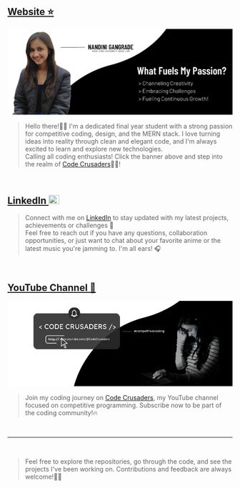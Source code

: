 ## <a href="https://code-crusaders.epizy.com/home/">Website ⭐</a>
[![Design & Development](https://github.com/nandini-gangrade/nandini-gangrade/blob/main/Website%20Banner.png)](https://code-crusaders.epizy.com/home/)
> Hello there!👋🏻 I'm a dedicated final year student with a strong passion for competitive coding, design, and the MERN stack. I love turning ideas into reality through clean and elegant code, and I'm always excited to learn and explore new technologies. <br>
Calling all coding enthusiasts! Click the banner above and step into the realm of <a href="https://code-crusaders.epizy.com/home/">Code Crusaders</a>🤟🏻!

<br>

## <a href="https://www.linkedin.com/in/nandini-gangrade" target="_blank" rel="noreferrer">LinkedIn <img src="https://raw.githubusercontent.com/danielcranney/readme-generator/main/public/icons/socials/linkedin.svg" width="24" height="20"/> </a> 
> Connect with me on <a href="https://www.linkedin.com/in/nandini-gangrade" target="_blank" rel="noreferrer">LinkedIn</a> to stay updated with my latest projects, achievements or challenges 🤝 <br>
Feel free to reach out if you have any questions, collaboration opportunities, or just want to chat about your favorite anime or the latest music you're jamming to. I'm all ears! 🎧

<br>

## <a href="https://youtube.com/@CodeCrusaders">YouTube Channel 🎥</a>


<div align="center">
  <a href="https://youtube.com/@CodeCrusaders">
    <img src="https://github.com/nandini-gangrade/nandini-gangrade/blob/main/youtube%20bannerr.png" alt="Code Crusaders Banner">
  </a>
</div>

> Join my coding journey on <a href="https://youtube.com/@CodeCrusaders">Code Crusaders</a>, my YouTube channel focused on competitive programming. Subscribe now to be part of the coding community!🔥

<br>

----------------------------------------

<br>

> Feel free to explore the repositories, go through the code, and see the projects I've been working on. Contributions and feedback are always welcome!👍🏻


<!-- 
### Socials

<p align="left"> 
<a href="https://www.codepen.io/nandini-gangrade" target="_blank" rel="noreferrer"><img src="https://raw.githubusercontent.com/danielcranney/readme-generator/main/public/icons/socials/codepen.svg" width="32" height="32" /></a>
<a href="https://www.youtube.com/@CodeCrusaders" target="_blank" rel="noreferrer"><img src="https://raw.githubusercontent.com/danielcranney/readme-generator/main/public/icons/socials/youtube.svg" width="32" height="32" /></a>
<a href="https://www.github.com/nandini-gangrade" target="_blank" rel="noreferrer"><img src="https://raw.githubusercontent.com/danielcranney/readme-generator/main/public/icons/socials/github.svg" width="32" height="32" /></a> <a href="http://www.instagram.com/monn_coquelicot/" target="_blank" rel="noreferrer"><img src="https://raw.githubusercontent.com/danielcranney/readme-generator/main/public/icons/socials/instagram.svg" width="32" height="32" /></a> <a href="https://www.linkedin.com/in/nandini-gangrade-868385227/" target="_blank" rel="noreferrer"><img src="https://raw.githubusercontent.com/danielcranney/readme-generator/main/public/icons/socials/linkedin.svg" width="32" height="32" /></a>
</p>
### Badges

<b>My GitHub Stats</b>

<a href="http://www.github.com/nandini-gangrade"><img src="https://github-readme-streak-stats.herokuapp.com/?user=nandini-gangrade&stroke=ffffff&background=1c1917&ring=0891b2&fire=0891b2&currStreakNum=ffffff&currStreakLabel=0891b2&sideNums=ffffff&sideLabels=ffffff&dates=ffffff&hide_border=true" /></a>

<a href="http://www.github.com/nandini-gangrade"><img src="https://github-readme-activity-graph.cyclic.app/graph?username=nandini-gangrade&bg_color=1c1917&color=ffffff&line=0891b2&point=ffffff&area_color=1c1917&area=true&hide_border=true&custom_title=GitHub%20Commits%20Graph" alt="GitHub Commits Graph" /></a>
 -->
